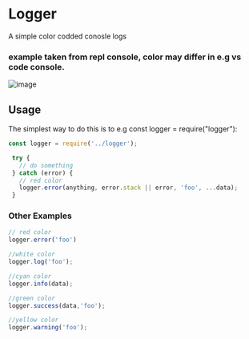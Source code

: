 # Logger

A simple color codded conosle logs

### example taken from repl console, color may differ in e.g vs code console.
![image](https://user-images.githubusercontent.com/51318320/108618203-0ea26f80-73ea-11eb-8530-4cc2e8e5ee7d.png)

## Usage

The simplest way to do this is to e.g const logger = require("logger"):

``` js
const logger = require('../logger');

 try {
   // do something
 } catch (error) {
   // red color 
   logger.error(anything, error.stack || error, 'foo', ...data);
 }
```
### Other Examples
``` js
// red color 
logger.error('foo')

//white color
logger.log('foo');

//cyan color
logger.info(data);

//green color
logger.success(data,'foo');

//yellow color
logger.warning('foo');
```
